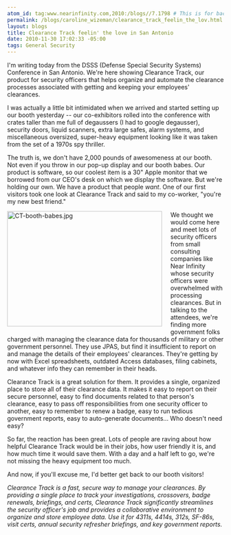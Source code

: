 ```yaml
---
atom_id: tag:www.nearinfinity.com,2010:/blogs//7.1798 # This is for backwards compatibility do not change!
permalink: /blogs/caroline_wizeman/clearance_track_feelin_the_lov.html
layout: blogs
title: Clearance Track feelin' the love in San Antonio
date: 2010-11-30 17:02:33 -05:00
tags: General Security
---
```

I'm writing today from the DSSS (Defense Special Security Systems) Conference in San Antonio. We're here showing Clearance Track, our product for security officers that helps organize and automate the clearance processes associated with getting and keeping your employees' clearances.

I was actually a little bit intimidated when we arrived and started setting up our booth yesterday -- our co-exhibitors rolled into the conference with crates taller than me full of degaussers (I had to google degausser), security doors, liquid scanners, extra large safes, alarm systems, and miscellaneous oversized, super-heavy equipment looking like it was taken from the set of a 1970s spy thriller.  

The truth is, we don't have 2,000 pounds of awesomeness at our booth. Not even if you throw in our pop-up display and our booth babes. Our product is software, so our coolest item is a 30" Apple monitor that we borrowed from our CEO's desk on which we display the software. But we're holding our own. We have a product that people *want*. One of our first visitors took one look at Clearance Track and said to my co-worker, "you're my new best friend."

<img alt="CT-booth-babes.jpg" src="http://www.nearinfinity.com/blogs/CT-booth-babes.jpg" width="360" height="268" class="mt-image-left" style="float: left; margin: 0 20px 20px 0;" />

We thought we would come here and meet lots of security officers from small consulting companies like Near Infinity whose security officers were overwhelmed with processing clearances. But in talking to the attendees, we're finding more government folks charged with managing the clearance data for thousands of military or other government personnel. They use JPAS, but find it insufficient to report on and manage the details of their employees' clearances. They're getting by now with Excel spreadsheets, outdated Access databases, filing cabinets, and whatever info they can remember in their heads.

Clearance Track is a great solution for them. It provides a single, organized place to store all of their clearance data. It makes it easy to report on their secure personnel, easy to find documents related to that person's clearance, easy to pass off responsibilities from one security officer to another, easy to remember to renew a badge, easy to run tedious government reports, easy to auto-generate documents... Who doesn't need easy?

So far, the reaction has been great. Lots of people are raving about how helpful Clearance Track would be in their jobs, how user friendly it is, and how much time it would save them. With a day and a half left to go, we're not missing the heavy equipment too much.

And now, if you'll excuse me, I'd better get back to our booth visitors! 

*Clearance Track is a fast, secure way to manage your clearances. By providing a single place to track your investigations, crossovers, badge renewals, briefings, and certs, Clearance Track significantly streamlines the security officer's job and provides a collaborative environment to organize and store employee data. Use it for 4311s, 4414s, 312s, SF-86s, visit certs, annual security refresher briefings, and key government reports.* 
